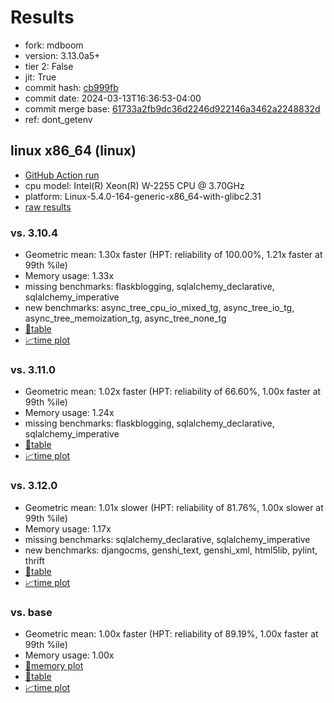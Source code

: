 # Results

- fork: mdboom
- version: 3.13.0a5+
- tier 2: False
- jit: True
- commit hash: [cb999fb](https://github.com/mdboom/cpython/commit/cb999fb)
- commit date: 2024-03-13T16:36:53-04:00
- commit merge base: [61733a2fb9dc36d2246d922146a3462a2248832d](https://github.com/mdboom/cpython/commit/61733a2fb9dc36d2246d922146a3462a2248832d)
- ref: dont_getenv

## linux x86_64 (linux)

- [GitHub Action run](https://github.com/faster-cpython/benchmarking/actions/runs/8271245860)
- cpu model: Intel(R) Xeon(R) W-2255 CPU @ 3.70GHz
- platform: Linux-5.4.0-164-generic-x86_64-with-glibc2.31
- [raw results](bm-20240313-linux-x86_64-mdboom-dont_getenv-3.13.0a5%2B-cb999fb.json)

### vs. 3.10.4

- Geometric mean: 1.30x faster (HPT: reliability of 100.00%, 1.21x faster at 99th %ile)
- Memory usage: 1.33x
- missing benchmarks: flaskblogging, sqlalchemy_declarative, sqlalchemy_imperative
- new benchmarks: async_tree_cpu_io_mixed_tg, async_tree_io_tg, async_tree_memoization_tg, async_tree_none_tg
- [📄table](bm-20240313-linux-x86_64-mdboom-dont_getenv-3.13.0a5%2B-cb999fb-vs-3.10.4.md)
- [📈time plot](bm-20240313-linux-x86_64-mdboom-dont_getenv-3.13.0a5%2B-cb999fb-vs-3.10.4.png)

### vs. 3.11.0

- Geometric mean: 1.02x faster (HPT: reliability of 66.60%, 1.00x faster at 99th %ile)
- Memory usage: 1.24x
- missing benchmarks: flaskblogging, sqlalchemy_declarative, sqlalchemy_imperative
- [📄table](bm-20240313-linux-x86_64-mdboom-dont_getenv-3.13.0a5%2B-cb999fb-vs-3.11.0.md)
- [📈time plot](bm-20240313-linux-x86_64-mdboom-dont_getenv-3.13.0a5%2B-cb999fb-vs-3.11.0.png)

### vs. 3.12.0

- Geometric mean: 1.01x slower (HPT: reliability of 81.76%, 1.00x slower at 99th %ile)
- Memory usage: 1.17x
- missing benchmarks: sqlalchemy_declarative, sqlalchemy_imperative
- new benchmarks: djangocms, genshi_text, genshi_xml, html5lib, pylint, thrift
- [📄table](bm-20240313-linux-x86_64-mdboom-dont_getenv-3.13.0a5%2B-cb999fb-vs-3.12.0.md)
- [📈time plot](bm-20240313-linux-x86_64-mdboom-dont_getenv-3.13.0a5%2B-cb999fb-vs-3.12.0.png)

### vs. base

- Geometric mean: 1.00x faster (HPT: reliability of 89.19%, 1.00x faster at 99th %ile)
- Memory usage: 1.00x
- [🧠memory plot](bm-20240313-linux-x86_64-mdboom-dont_getenv-3.13.0a5%2B-cb999fb-vs-base-mem.png)
- [📄table](bm-20240313-linux-x86_64-mdboom-dont_getenv-3.13.0a5%2B-cb999fb-vs-base.md)
- [📈time plot](bm-20240313-linux-x86_64-mdboom-dont_getenv-3.13.0a5%2B-cb999fb-vs-base.png)

